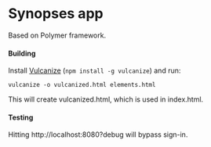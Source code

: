# Synopses app

Based on Polymer framework.

#### Building

Install [Vulcanize](https://github.com/polymer/vulcanize) (`npm install -g vulcanize`) and run:

    vulcanize -o vulcanized.html elements.html

This will create vulcanized.html, which is used in index.html.

#### Testing

Hitting http://localhost:8080?debug will bypass sign-in.
